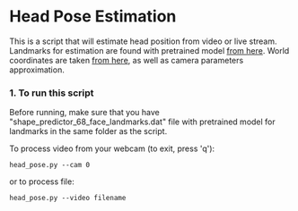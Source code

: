 # Head Pose Estimation

This is a script that will estimate head position from video or live stream. Landmarks for estimation are found with pretrained model
[from here](https://github.com/AKSHAYUBHAT/TensorFace/raw/master/openface/models/dlib/shape_predictor_68_face_landmarks.dat). 
World coordinates are taken [from here](https://www.learnopencv.com/head-pose-estimation-using-opencv-and-dlib/#code), 
as well as camera parameters approximation. 



### 1. To run this script 
Before running, make sure that you have "shape_predictor_68_face_landmarks.dat" file with pretrained model for landmarks in the same folder as the script.


To process video from your webcam (to exit, press 'q'): 
```
head_pose.py --cam 0 
```

or to process file: 

```
head_pose.py --video filename 
```
